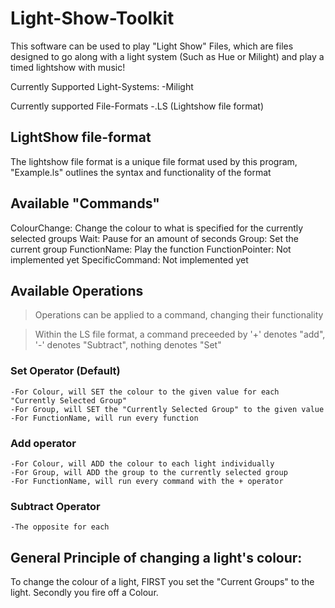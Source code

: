 # Light-Show-Toolkit

This software can be used to play "Light Show" Files, which are files designed to go along with a light system (Such as Hue or Milight) and play a timed lightshow with music!

Currently Supported Light-Systems: 
  -Milight

Currently supported File-Formats
  -.LS (Lightshow file format)
  
## LightShow file-format
The lightshow file format is a unique file format used by this program, "Example.ls" outlines the syntax and functionality of the format


## Available "Commands"
  ColourChange: Change the colour to what is specified for the currently selected groups
  Wait: Pause for an amount of seconds
  Group: Set the current group 
  FunctionName: Play the function
  FunctionPointer: Not implemented yet
  SpecificCommand: Not implemented yet
  
## Available Operations
>Operations can be applied to a command, changing their functionality

>Within the LS file format, a command preceeded by '+' denotes "add", '-' denotes "Subtract", nothing denotes "Set"

### Set Operator (Default)
    -For Colour, will SET the colour to the given value for each "Currently Selected Group" 
    -For Group, will SET the "Currently Selected Group" to the given value
    -For FunctionName, will run every function
    
### Add operator
    -For Colour, will ADD the colour to each light individually
    -For Group, will ADD the group to the currently selected group
    -For FunctionName, will run every command with the + operator
### Subtract Operator
    -The opposite for each

## General Principle of changing a light's colour:

To change the colour of a light, 
  FIRST you set the "Current Groups" to the light.
  Secondly you fire off a Colour. 
 
